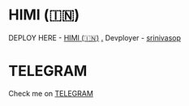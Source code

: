 # HIMI (🇮🇳)

DEPLOY HERE - [HIMI (🇮🇳)](https://dashboard.heroku.com/new?button-url=https%3A%2F%2Fgithub.com%2Fsrinivasop%2FHIMI-ROBOT&template=https%3A%2F%2Fgithub.com%2Fsrinivasop%2FHIMI-ROBOT)
[.](https://heroku.com/deploy)
Devployer - [srinivasop](https://t.me/PYTHON_CODER_SRINIVAS)

# TELEGRAM
Check me on [TELEGRAM](https://t.me/trust_care_love_bot)

